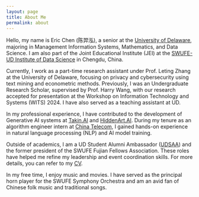 ```yaml
---
layout: page
title: About Me
permalink: about
---
```


Hello, my name is Eric Chen (陈羿泓), a senior at the [University of Delaware](https://lerner.udel.edu), majoring in Management Information Systems, Mathematics, and Data Science. I am also part of the Joint Educational Institute (JEI) at the [SWUFE-UD Institute of Data Science](https://dids.swufe.edu.cn) in Chengdu, China.

Currently, I work as a part-time research assistant under Prof. Leting Zhang at the University of Delaware, focusing on privacy and cybersecurity using text mining and econometric methods. Previously, I was an Undergraduate Research Scholar, supervised by Prof. Harry Wang, with our research accepted for presentation at the Workshop on Information Technology and Systems (WITS) 2024. I have also served as a teaching assistant at UD.

In my professional experience, I have contributed to the development of Generative AI systems at [Takin.AI](https://takin.ai) and [HiddenArt.AI](https://hiddenart.ai). During my tenure as an algorithm engineer intern at [China Telecom](http://www.ffcs.cn), I gained hands-on experience in natural language processing (NLP) and AI model training.

Outside of academics, I am a UD Student Alumni Ambassador ([UDSAA](https://www.udel.edu/alumni-friends/connect/students/student-alumni-ambassadors/)) and the former president of the SWUFE Fujian Fellows Association. These roles have helped me refine my leadership and event coordination skills. For more details, you can refer to my [CV](/cv.md).

In my free time, I enjoy music and movies. I have served as the principal horn player for the SWUFE Symphony Orchestra and am an avid fan of Chinese folk music and traditional songs.
